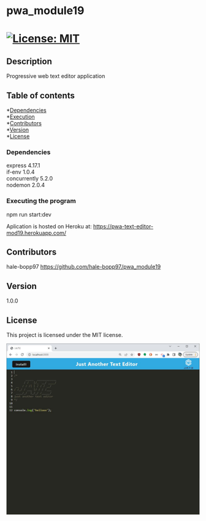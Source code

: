 # pwa_module19
# [![License: MIT](https://img.shields.io/badge/License-MIT-yellow.svg)](https://opensource.org/licenses/MIT)

## Description
Progressive web text editor application

## Table of contents
*[Dependencies](#dependencies)  
*[Execution](#installation)  
*[Contributors](#contributors)  
*[Version](#version)  
*[License](#license)  

### Dependencies
express 4.17.1    
if-env 1.0.4  
concurrently 5.2.0  
nodemon 2.0.4  

### Executing the program
npm run start:dev

Aplication is hosted on Heroku at: https://pwa-text-editor-mod19.herokuapp.com/

## Contributors
hale-bopp97 https://github.com/hale-bopp97/pwa_module19

## Version
1.0.0

## License
This project is licensed under the MIT license.

![screenshot](https://github.com/hale-bopp97/pwa_module19/blob/main/Develop/assets/Capture.JPG?raw=true)
    